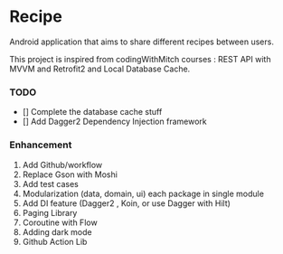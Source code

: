 # Recipe
Android application that aims to share different recipes between users.

This project is inspired from codingWithMitch courses : REST API with MVVM and Retrofit2 and Local Database Cache.

### TODO
- [] Complete the database cache stuff
- [] Add Dagger2 Dependency Injection framework

### Enhancement
1. Add Github/workflow
2. Replace Gson with Moshi
3. Add test cases
4. Modularization (data, domain, ui) each package in single module
5. Add DI feature (Dagger2 , Koin, or use Dagger with Hilt)
6. Paging Library
7. Coroutine with Flow
8. Adding dark mode
9. Github Action Lib

